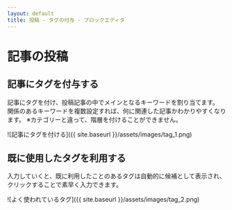 ```yaml
---
layout: default
title: 投稿 - タグの付与 - ブロックエディタ
---
```


# 記事の投稿
## 記事にタグを付与する

記事にタグを付け、投稿記事の中でメインとなるキーワードを割り当てます。
関係のあるキーワードを複数設定すれば、何に関連した記事かわかりやすくなります。
※カテゴリーと違って、階層を付けることができません。

![記事にタグを付ける]({{ site.baseurl }}/assets/images/tag_1.png)

## 既に使用したタグを利用する

入力していくと、既に利用したことのあるタグは自動的に候補として表示され、
クリックすることで素早く入力できます。

![よく使われているタグ]({{ site.baseurl }}/assets/images/tag_2.png)
